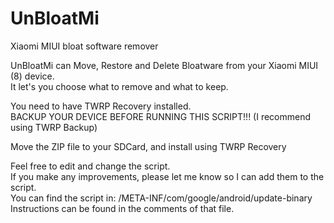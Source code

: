 # UnBloatMi
Xiaomi MIUI bloat software remover<br/>

UnBloatMi can Move, Restore and Delete Bloatware from your Xiaomi MIUI (8) device.<br/>
It let's you choose what to remove and what to keep.<br/>

You need to have TWRP Recovery installed.<br/>
BACKUP YOUR DEVICE BEFORE RUNNING THIS SCRIPT!!! (I recommend using TWRP Backup)<br/>

Move the ZIP file to your SDCard, and install using TWRP Recovery<br/>

Feel free to edit and change the script.<br/>
If you make any improvements, please let me know so I can add them to the script.<br/>
You can find the script in: /META-INF/com/google/android/update-binary<br/>
Instructions can be found in the comments of that file.

